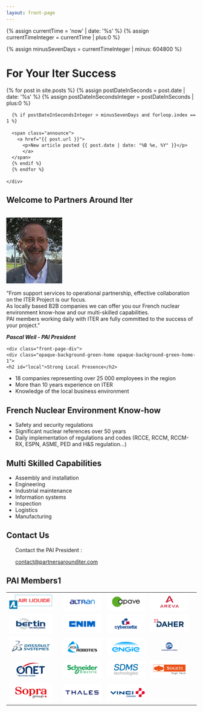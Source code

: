 ```yaml
---
layout: front-page
---
```


 {% assign currentTime = 'now' | date: '%s' %}
  {% assign currentTimeInteger = currentTime | plus:0 %}

  {% assign minusSevenDays = currentTimeInteger | minus: 604800 %}

<!--<p id="jstime"></p>
  <script type="text/javascript">
  var d = new Date();
  var e = d.getTime();
  var p = "<p>" + e + "</p>"</script>
  <script type="text/javascript">
  document.getElementById("jstime").innerHTML = p;
  </script>
 
  <p>Current Time in seconds = {{ currentTime }}</p>

  <p>Current seconds - 7 days: {{'now' | date: "%s" | minus : 604800 | date: "%s" }}</p>
 
  <p>Variable value = {{ currentTime | minus: 604800 }} </p>

  <p>New variable = {{ minusSevenDays }}</p>-->

<div class="front-page-hero">
    <div class="front-page-welcome">
      <h1>For Your Iter Success</h1>
      {% for post in site.posts %}
      {% assign postDateInSeconds = post.date | date: '%s' %}
      {% assign postDateInSecondsInteger = postDateInSeconds | plus:0 %}

      {% if postDateInSecondsInteger > minusSevenDays and forloop.index == 1 %}

      <span class="announce">
        <a href="{{ post.url }}">
          <p>New article posted {{ post.date | date: "%B %e, %Y" }}</p>
          </a>
      </span>
      {% endif %}
      {% endfor %}

    </div>
</div>

<div class="container">
<section class="intro">
  <h2 class="slogan">Welcome to Partners Around Iter</h2>
  <br>
  <div class="president-photo"><img src="/assets/images/president.jpg" alt="Photo of PAI President"/></div>

  <div class="intro-text"><p>&quot;From support services to operational partnership, effective collaboration on the ITER Project is our focus.<br>As locally based B2B companies we can offer you our French nuclear environment know-how and our multi-skilled capabilities.<br>
PAI members working daily with ITER are fully committed to the success of your project.&quot;</p>
  <cite><strong>Pascal Weil - PAI President</strong></cite></div>
</section>

<section class="front-page-marketing">

    <div class="front-page-div">
    <div class="opaque-background-green-home opaque-background-green-home-1">
    <h2 id="local">Strong Local Presence</h2>
  </div>
    <ul>
      <li>18 companies representing over 25 000 employees in the region</li>
      <li>More than 10 years experience on ITER</li>
      <li>Knowledge of the local business environment</li>
    </ul>
  </div>
  <div class="front-page-div">
    <div class="opaque-background-green-home">
    <h2 id="nuclear">French Nuclear Environment Know-how</h2>
  </div>
    <ul>
      <li>Safety and security regulations</li>
      <li>Significant nuclear references over 50 years</li>
      <li>Daily implementation of regulations and codes (RCCE, RCCM, <emp>RCCM-RX</emp>, ESPN, <emp>ASME, PED and H&S regulation</emp>...)</li>
    </ul>
  </div>
  <div class="front-page-div front-page-div-3">
    <div class="opaque-background-green-home opaque-background-green-home-3">
      <h2 id="multiskilled">Multi Skilled Capabilities</h2>
    </div>
    <ul>
      <li>Assembly and installation</li>
      <li>Engineering</li>
      <li>Industrial maintenance</li>
      <li>Information systems</li>
      <li>Inspection</li>
      <li>Logistics</li>
      <li>Manufacturing</li>
    </ul>
  </div>
</section>

<section class="front-page-info">
  <div class="opaque-background-green-2">
    <h2>Contact Us</h2>
  </div>
  <div class="front-page-info-points">
    <ul>
    <p>Contact the PAI President :</p>
    <a href="mailto:contact@partnersarounditer.com">contact@partnersarounditer.com</a>
    <br>
  </ul>
  </div>
</section>

<section class="front-page-logos">
    <div class="opaque-background-green-2">
      <h2>PAI Members1</h2>
    </div>
    <div class="front-page-info-points">
      <div class="table-inner">
    <table class="home-page-table">
      <tr>
        <td><a href="/partners/airliquide"><img src="assets/images/logos/air_liquide_small.png"></a><td>
        <td><a href="/partners/altran"><img src="assets/images/logos/altran_small.png"></a></td>
        <td><a href="/partners/apave"><img src="assets/images/logos/apave_small.png"></a></td>
        <td><a href="/partners/areva"><img src="assets/images/logos/areva_small.png"></a><td>
      </tr>
      <tr>
        <td><a href="/partners/bertin-technologies"><img src="assets/images/logos/bertin_technologies_small.png"></a><td>
        <td><a href="/partners/cnim"><img src="assets/images/logos/cnim_small.png"></a></td>
        <td><a href="/partners/cybernetix"><img src="assets/images/logos/cybernetix_small.png"></a></td>
        <td><a href="/partners/daher"><img src="assets/images/logos/daher_small.png"></a><td>
      </tr>
      <tr>
        <td><a href="/partners/dassault-systemes"><img src="assets/images/logos/dassault_systemes_small.png"></a><td>
        <td><a href="partners/eca-robotics"><img src="assets/images/logos/eca_robotics_small.png"></a></td>
        <td><a href="/partners/engie"><img src="assets/images/logos/engie_small.png"></a></td>
        <td><a href="/partners/ingenierie-et-conseils"><img src="assets/images/logos/ing_conseils_small.png"></a><td>
      </tr>
      <tr>
        <td><a href="/partners/onet-technologies"><img src="assets/images/logos/onet_small.png"></a><td>
        <td><a href="/partners/schneider-electric"><img src="assets/images/logos/schneider_electric_small.png"></a></td>
        <td><a href="/partners/sdms"><img src="assets/images/logos/sdms_small.png"></a></td>
        <td><a href="/partners/sogeti"><img src="assets/images/logos/sogeti_small.png"></a><td>
      </tr>
      <tr>
        <td><a href="/partners/sopra"><img src="assets/images/logos/sopra_small.png"></a><td>
        <td><a href="/partners/thales"><img src="assets/images/logos/thales_small.png"></a></td>
        <td><a href="/partners/vinci-energies"><img src="assets/images/logos/vinci_energies_small.png"></a></td>
      </tr>
    </table>
  </div>
</div>
</section>
</div>
